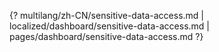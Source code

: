{? multilang/zh-CN/sensitive-data-access.md | localized/dashboard/sensitive-data-access.md | pages/dashboard/sensitive-data-access.md ?}
